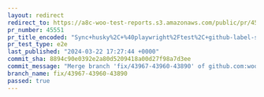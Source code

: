 ```yaml
---
layout: redirect
redirect_to: https://a8c-woo-test-reports.s3.amazonaws.com/public/pr/45551/e2e/index.html
pr_number: 45551
pr_title_encoded: "Sync+husky%2C+%40playwright%2Ftest%2C+github-label-sync"
pr_test_type: e2e
last_published: "2024-03-22 17:27:44 +0000"
commit_sha: 8894c90e0392e2a80d5209418a00d27f98a7d3ee
commit_message: "Merge branch 'fix/43967-43960-43890' of github.com:woocommerce/woocom…"
branch_name: fix/43967-43960-43890
passed: true
---
```

